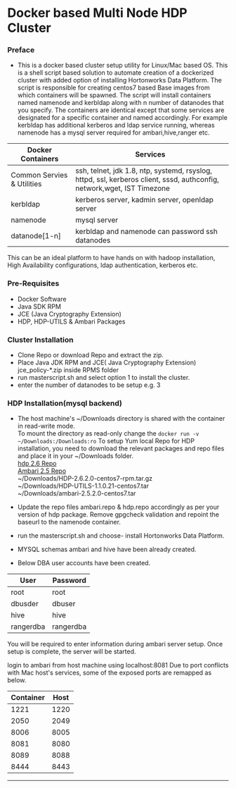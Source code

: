 # Docker based Multi Node HDP Cluster

### Preface

* This is a docker based cluster setup utility for Linux/Mac based OS. This is a shell script based solution to automate creation of a dockerized cluster with added option of installing Hortonworks Data Platform. The script is responsible for creating centos7 based Base images from which containers will be spawned. The script will install containers named namenode and kerbldap along with n number of datanodes that you specify. The containers are identical except that some services are designated for a specific container and named accordingly. For example kerbldap has additional kerberos and ldap service running, whereas namenode has a mysql server required for ambari,hive,ranger etc.

| Docker Containers          | Services|
|----------------------------|------------------------------------------------------------------------------------------------------------------------|
| Common Servies & Utilities | ssh, telnet, jdk 1.8, ntp, systemd, rsyslog, httpd, ssl, kerberos client, sssd, authconfig, network,wget, IST Timezone|
| kerbldap                   | kerberos server, kadmin server, openldap server|
| namenode                   | mysql server|
| datanode[1-n]              | kerbldap and namenode can password ssh datanodes|

This can be an ideal platform to have hands on with hadoop installation, High Availability configurations, ldap authentication, kerberos etc.


### Pre-Requisites 

* Docker Software
* Java SDK RPM
* JCE (Java Cryptography Extension)
* HDP, HDP-UTILS & Ambari Packages


### Cluster Installation
* Clone Repo or download Repo and extract the zip.
* Place Java JDK RPM and JCE( Java Cryptography Extension) jce_policy-*.zip inside RPMS folder
* run masterscript.sh and select option 1 to install the cluster.
* enter the number of datanodes to be setup e.g. 3

### HDP Installation(mysql backend)

* The host machine's ~/Downloads directory is shared with the container in read-write mode.   
To mount the directory as read-only change the ```docker run -v ~/Downloads:/Downloads:ro```
To setup Yum local Repo for HDP installation, you need to download the relevant packages and repo files and place it in your ~/Downloads folder.  
[hdp 2.6 Repo](https://docs.hortonworks.com/HDPDocuments/Ambari-2.5.2.0/bk_ambari-installation/content/hdp_26_repositories.html)  
[Ambari 2.5 Repo](https://docs.hortonworks.com/HDPDocuments/Ambari-2.5.2.0/bk_ambari-installation/content/ambari_repositories.html)  
~/Downloads/HDP-2.6.2.0-centos7-rpm.tar.gz  
~/Downloads/HDP-UTILS-1.1.0.21-centos7.tar  
~/Downloads/ambari-2.5.2.0-centos7.tar  

* Update the repo files ambari.repo & hdp.repo accordingly as per your version of hdp package. Remove gpgcheck validation and repoint the baseurl to the namenode container. 

* run the masterscript.sh and choose- install Hortonworks Data Platform.

* MYSQL schemas ambari and hive have been already created. 
* Below DBA user accounts have been created.

| User | Password |
|------|----------|
| root | root     |
| dbusder|dbuser|
| hive | hive   |
| rangerdba | rangerdba | 

You will be required to enter information during ambari server setup. Once setup is complete, the server will be started.

login to ambari from host machine using localhost:8081
Due to port conflicts with Mac host's services, some of the exposed ports are remapped as below.  

|Container| Host|
|--------|-----|
|1221|1220|
|2050|2049|
|8006|8005|
|8081|8080|
|8089|8088|
|8444|8443|

*******************************************************************************
